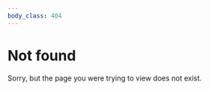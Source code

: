 ```yaml
---
body_class: 404
---
```


<h1>Not found</h1>

Sorry, but the page you were trying to view does not exist.
